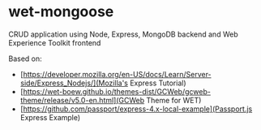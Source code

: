 # wet-mongoose
CRUD application using Node, Express, MongoDB backend and Web Experience Toolkit frontend

Based on:
- [https://developer.mozilla.org/en-US/docs/Learn/Server-side/Express_Nodejs/](Mozilla's Express Tutorial)
- [https://wet-boew.github.io/themes-dist/GCWeb/gcweb-theme/release/v5.0-en.html](GCWeb Theme for WET)
- [https://github.com/passport/express-4.x-local-example](Passport.js Express Example)